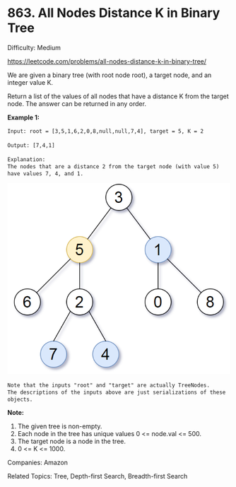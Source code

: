 # 863. All Nodes Distance K in Binary Tree

Difficulty: Medium

https://leetcode.com/problems/all-nodes-distance-k-in-binary-tree/

We are given a binary tree (with root node root), a target node, and an integer value K.

Return a list of the values of all nodes that have a distance K from the target node.  The answer can be returned in any order.

**Example 1:**
```
Input: root = [3,5,1,6,2,0,8,null,null,7,4], target = 5, K = 2

Output: [7,4,1]

Explanation: 
The nodes that are a distance 2 from the target node (with value 5)
have values 7, 4, and 1.
```
![alt text](sketch0.png)
```
Note that the inputs "root" and "target" are actually TreeNodes.
The descriptions of the inputs above are just serializations of these objects.
``` 

**Note:**

1. The given tree is non-empty.
2. Each node in the tree has unique values 0 <= node.val <= 500.
3. The target node is a node in the tree.
4. 0 <= K <= 1000.

Companies: Amazon

Related Topics: Tree, Depth-first Search, Breadth-first Search
